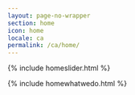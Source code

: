 ```yaml
---
layout: page-no-wrapper
section: home
icon: home
locale: ca
permalink: /ca/home/
---
```


{% include homeslider.html %}

<div class="wrapper">
  {% include homewhatwedo.html %}
</div>
